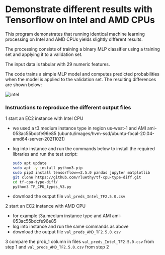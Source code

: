 # Demonstrate different results with Tensorflow on Intel and AMD CPUs


This program demonstrates that running identical machine learning processing on Intel and AMD CPUs yields slightly different results.

The processing consists of training a binary MLP classifier using a training set and applying it to a validation set.

The input data is tabular with 29 numeric features.

The code trains a simple MLP model and computes predicted probabilities when the model is applied to the validation set.
The resulting differences are shown below:

![intel](https://user-images.githubusercontent.com/94056492/141120853-d479336d-d36f-443a-b629-64f6cb825c5c.png)


### Instructions to reproduce the different output files
1 start an EC2 instance with Intel CPU

  - we used a t3.medium instance type in region us-west-1 and AMI ami-053ac55bdcfe96e85 (ubuntu/images/hvm-ssd/ubuntu-focal-20.04-amd64-server-20211021)
  - log into instance and run the commands below to install the required libraries and run the test script:

    ```bash
    sudo apt update
    sudo apt -y install python3-pip
    sudo pip3 install tensorflow==2.5.0 pandas jupyter matplotlib
    git clone https://github.com/rluethy/tf-cpu-type-diff.git
    cd tf-cpu-type-diff/
    python3 TF_CPU_types_V3.py
    ```
  - download the output file `val_preds_Intel_TF2.5.0.csv`

2 start an EC2 instance with AMD CPU

  - for example t3a.medium instance type and AMI ami-053ac55bdcfe96e85
  - log into instance and run the same commands as above
  - download the output file `val_preds_AMD_TF2.5.0.csv`

3 compare the prob_1 column in files `val_preds_Intel_TF2.5.0.csv` from step 1 and `val_preds_AMD_TF2.5.0.csv` from step 2
